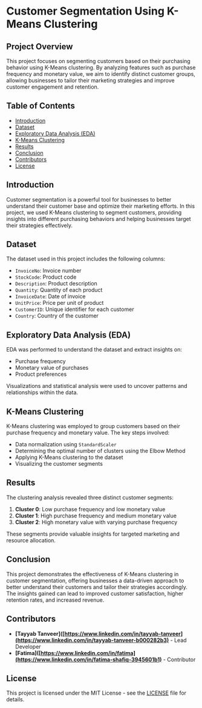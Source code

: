 # Customer Segmentation Using K-Means Clustering

## Project Overview
This project focuses on segmenting customers based on their purchasing behavior using K-Means clustering. By analyzing features such as purchase frequency and monetary value, we aim to identify distinct customer groups, allowing businesses to tailor their marketing strategies and improve customer engagement and retention.

## Table of Contents
- [Introduction](#introduction)
- [Dataset](#dataset)
- [Exploratory Data Analysis (EDA)](#exploratory-data-analysis-eda)
- [K-Means Clustering](#k-means-clustering)
- [Results](#results)
- [Conclusion](#conclusion)
- [Contributors](#contributors)
- [License](#license)

## Introduction
Customer segmentation is a powerful tool for businesses to better understand their customer base and optimize their marketing efforts. In this project, we used K-Means clustering to segment customers, providing insights into different purchasing behaviors and helping businesses target their strategies effectively.

## Dataset
The dataset used in this project includes the following columns:
- `InvoiceNo`: Invoice number
- `StockCode`: Product code
- `Description`: Product description
- `Quantity`: Quantity of each product
- `InvoiceDate`: Date of invoice
- `UnitPrice`: Price per unit of product
- `CustomerID`: Unique identifier for each customer
- `Country`: Country of the customer

## Exploratory Data Analysis (EDA)
EDA was performed to understand the dataset and extract insights on:
- Purchase frequency
- Monetary value of purchases
- Product preferences

Visualizations and statistical analysis were used to uncover patterns and relationships within the data.

## K-Means Clustering
K-Means clustering was employed to group customers based on their purchase frequency and monetary value. The key steps involved:
- Data normalization using `StandardScaler`
- Determining the optimal number of clusters using the Elbow Method
- Applying K-Means clustering to the dataset
- Visualizing the customer segments

## Results
The clustering analysis revealed three distinct customer segments:
1. **Cluster 0**: Low purchase frequency and low monetary value
2. **Cluster 1**: High purchase frequency and medium monetary value
3. **Cluster 2**: High monetary value with varying purchase frequency

These segments provide valuable insights for targeted marketing and resource allocation.

## Conclusion
This project demonstrates the effectiveness of K-Means clustering in customer segmentation, offering businesses a data-driven approach to better understand their customers and tailor their strategies accordingly. The insights gained can lead to improved customer satisfaction, higher retention rates, and increased revenue.

## Contributors
- **[Tayyab Tanveer]([https://www.linkedin.com/in/tayyab-tanveer](https://www.linkedin.com/in/tayyab-tanveer-b000282b3)** - Lead Developer
- **[Fatima]([https://www.linkedin.com/in/fatima](https://www.linkedin.com/in/fatima-shafiq-3945601b1)** - Contributor

## License
This project is licensed under the MIT License - see the [LICENSE](LICENSE) file for details.

